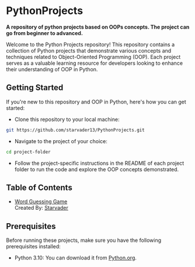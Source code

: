 # PythonProjects

**A repository of python projects based on OOPs concepts. The project can go from beginner to advanced.**

Welcome to the Python Projects repository! This repository contains a collection of Python projects that demonstrate various concepts and techniques related to Object-Oriented Programming (OOP). Each project serves as a valuable learning resource for developers looking to enhance their understanding of OOP in Python.

## Getting Started
If you're new to this repository and OOP in Python, here's how you can get started:

- Clone this repository to your local machine:

```bash
git https://github.com/starvader13/PythonProjects.git
```
- Navigate to the project of your choice:

```bash
cd project-folder
```
- Follow the project-specific instructions in the README of each project folder to run the code and explore the OOP concepts demonstrated.


## Table of Contents
<ul>
    <li>
        <a href="https://github.com/starvader13/PythonProjects/tree/335aea3316848ea9d1b72eb9fee3156765beb415/word-guessing-game">Word Guessing Game</a><br>
        Created By: <a href="https://github.com/starvader13">Starvader</a>
    </li>
</ul>

## Prerequisites
Before running these projects, make sure you have the following prerequisites installed:

- Python 3.10: You can download it from <a href="https://www.python.org/downloads/">Python.org</a>.